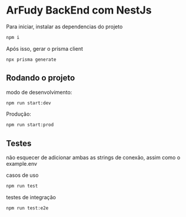 # ArFudy BackEnd com NestJs

Para iniciar, instalar as dependencias do projeto
``` bash
npm i
```

Após isso, gerar o prisma client

``` bash
npx prisma generate
```

## Rodando o projeto
modo de desenvolvimento:
``` bash
npm run start:dev
```

Produção:
``` bash
npm run start:prod
```

## Testes

não esquecer de adicionar ambas as strings de conexão, assim como o example.env

casos de uso
```bash
npm run test
```

testes de integração
```bash
npm run test:e2e
```